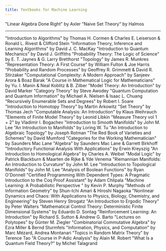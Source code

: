 ```yaml
---
title: Textbooks for Machine Learning
---
```


"Linear Algebra Done Right" by Axler 
"Naive Set Theory" by Halmos

---

"Introduction to Algorithms" by Thomas H. Cormen & Charles E. Leiserson & Ronald L. Rivest & Clifford Stein
"Information Theory, Inference and Learning Algorithms" by David J. C. MacKay
"Introduction to Quantum Mechanics" by David J. Griffiths
"Probability Theory: The Logic of Science" by E. T. Jaynes & G. Larry Bretthorst
"Topology" by James R. Munkres
"Representation Theory: A First Course" by William Fulton & Joe Harris
"Probability and Random Processes" by Geoffrey R. Grimmett & David R. Stirzaker
"Computational Complexity: A Modern Approach" by Sanjeev Arora & Boaz Barak
"A Course in Mathematical Logic for Mathematicians" by Yu. I. Manin & Neal Koblitz & B. Zilber
"Model Theory: An Introduction" by David Marker
"Category Theory" by Steve Awodey
"Quantum Computation and Quantum Information" by Michael A. Nielsen & Isaac L. Chuang
"Recursively Enumerable Sets and Degrees" by Robert I. Soare
"Introduction to Homotopy Theory" by Martin Arkowitz
"Set Theory" by Thomas Jech
"Computable Analysis: An Introduction" by Klaus Weihrauch
"Elements of Finite Model Theory" by Leonid Libkin
"Measure Theory vol 1 + 2" by Vladimir I. Bogachev
"Introduction to Smooth Manifolds" by John M. Lee
"An Introduction to Manifolds" by Loring W. Tu
"An Introduction to Algebraic Topology" by Joseph Rotman
"The Red Book of Varieties and Schemes" by David Mumford
"Categories for the Working Mathematician" by Saunders Mac Lane
"Algebra" by Saunders Mac Lane & Garrett Birkhoff
"Introductory Functional Analysis With Applications" by Erwin Kreyszig
"An Introduction to Homological Algebra" by Charles A. Weibel
"Modal Logic" by Patrick Blackburn & Maarten de Rijke & Yde Venema
"Riemannian Manifolds: An Introduction to Curvature" by John M. Lee
"Introduction to Topological Manifolds" by John M. Lee
"Analysis of Boolean Functions" by Ryan O'Donnell
"Certified Programming With Dependent Types: A Pragmatic Introduction to the Coq Proof Assistant" by Adam Chlipala
"Machine Learning: A Probabilistic Perspective " by Kevin P. Murphy
"Methods of Information Geometry" by Shun-Ichi Amari & Hiroshi Nagaoka
"Nonlinear Dynamics and Chaos: With Applications to Physics, Biology, Chemistry, and Engineering" by Steven Henry Strogatz
"An Introduction to Ergodic Theory" by Peter Walters
"Mathematical Control Theory: Deterministic Finite Dimensional Systems" by Eduardo D. Sontag
"Reinforcement Learning: An Introduction" by Richard S. Sutton & Andrew G. Barto
"Lectures on Polytopes" by Günter M. Ziegler
"Combinatorial Commutative Algebra" by Ezra Miller & Bernd Sturmfels
"Information, Physics, and Computation" by Marc Mézard, Andrea Montanari
"Topics in Random Matrix Theory" by Terence Tao
"A Course in P-Adic Analysis" by Alain M. Robert
"What Is a Quantum Field Theory?" by Michel Talagrand

